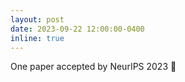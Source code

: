 ```yaml
---
layout: post
date: 2023-09-22 12:00:00-0400
inline: true
---
```


One paper accepted by NeurIPS 2023 :tada:
